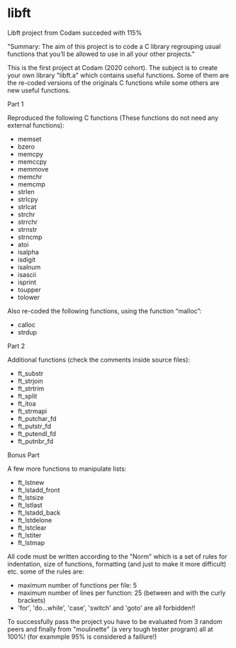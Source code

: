 # libft

Libft project from Codam
succeded with 115%


"Summary: The aim of this project is to code a C library regrouping usual functions that
you’ll be allowed to use in all your other projects."

This is the first project at Codam (2020 cohort). The subject is to create your own library "libft.a" which contains useful functions.
Some of them are the re-coded versions of the originals C functions while some others are new useful functions. 

Part 1

Reproduced the following C functions (These functions do not need any external functions):
- memset
- bzero
- memcpy
- memccpy
- memmove
- memchr
- memcmp
- strlen
- strlcpy
- strlcat
- strchr
- strrchr
- strnstr
- strncmp
- atoi
- isalpha
- isdigit
- isalnum
- isascii
- isprint
- toupper
- tolower

Also re-coded the following functions, using the function “malloc”:
- calloc
- strdup

Part 2

Additional functions (check the comments inside source files):
- ft_substr
- ft_strjoin
- ft_strtrim
- ft_split
- ft_itoa
- ft_strmapi
- ft_putchar_fd
- ft_putstr_fd
- ft_putendl_fd
- ft_putnbr_fd

Bonus Part

A few more functions to manipulate lists:
- ft_lstnew
- ft_lstadd_front
- ft_lstsize
- ft_lstlast
- ft_lstadd_back
- ft_lstdelone
- ft_lstclear
- ft_lstiter
- ft_lstmap

All code must be written according to the "Norm" which is a set of rules for indentation, size of functions, formatting (and just to make it more difficult) etc.
some of the rules are:
- maximum number of functions per file: 5
- maximum number of lines per function: 25 (between and with the curly brackets)
- 'for', 'do...while', 'case', 'switch' and 'goto' are all forbidden!! 

To successfully pass the project you have to be evaluated from 3 random peers and finally from "moulinette" (a very tough tester program) all at 100%! 
(for exammple 95% is considered a faillure!)
